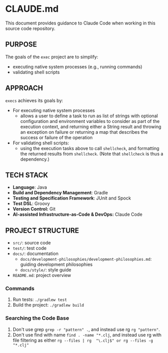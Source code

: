 # CLAUDE.md
This document provides guidance to Claude Code when working in this source code repository.

## PURPOSE
The goals of the `exec` project are to simplify:
- executing native system processes (e.g., running commands)
- validating shell scripts

## APPROACH
`execs` achieves its goals by:
- For executing native system processes
   - allows a user to define a task to run as list of strings with optional configuration and environment variables to
     consider as part of the execution context, and returning either a String result and throwing an exception on 
     failure or returning a map that describes the success or failure of the operation
- For validating shell scripts:
   - using the execution tasks above to call `shellcheck`, and formatting the returned results from `shellcheck`. (Note 
     that `shellcheck` is thus a dependency.)

## TECH STACK
- **Language**: Java
- **Build and Dependency Management**: Gradle
- **Testing and Specification Framework**: JUnit and Spock
- **Test DSL**: Groovy
- **Version Control:** Git
- **AI-assisted Infrastructure-as-Code & DevOps:** Claude Code

## PROJECT STRUCTURE
- `src/`: source code
- `test/`: test code
- `docs/`: documentation
   - `docs/development-philosophies/development-philosophies.md`: guiding development philosophies 
   - `docs/style/`: style guide 
- `README.md`: project overview

### Commands
1. Run tests: `./gradlew test`
1. Build the project: `./gradlew build`

### Searching the Code Base
1. Don't use grep `grep -r "pattern" .`, and instead use rg `rg "pattern"`.
1. Don't use find with name `find . -name "*.clj`, and instead use rg with file filtering as either `rg --files | rg 
   "\.clj$" or rg --files -g "*.clj"`